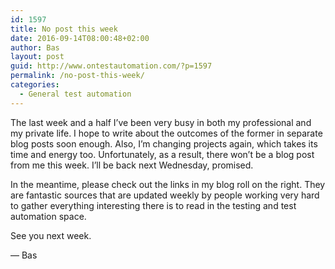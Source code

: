 ```yaml
---
id: 1597
title: No post this week
date: 2016-09-14T08:00:48+02:00
author: Bas
layout: post
guid: http://www.ontestautomation.com/?p=1597
permalink: /no-post-this-week/
categories:
  - General test automation
---
```

The last week and a half I&#8217;ve been very busy in both my professional and my private life. I hope to write about the outcomes of the former in separate blog posts soon enough. Also, I&#8217;m changing projects again, which takes its time and energy too. Unfortunately, as a result, there won&#8217;t be a blog post from me this week. I&#8217;ll be back next Wednesday, promised.

In the meantime, please check out the links in my blog roll on the right. They are fantastic sources that are updated weekly by people working very hard to gather everything interesting there is to read in the testing and test automation space.

See you next week.

&#8212; Bas